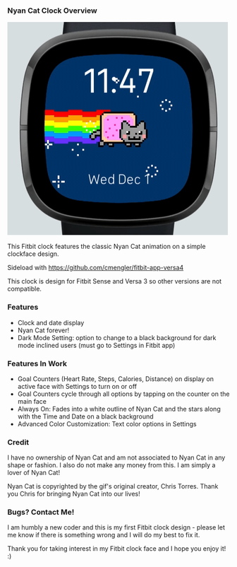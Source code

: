 ### Nyan Cat Clock Overview

![me](NyanCat-Clock.gif)

This Fitbit clock features the classic Nyan Cat animation on a simple clockface design.

Sideload with https://github.com/cmengler/fitbit-app-versa4

This clock is design for Fitbit Sense and Versa 3 so other versions are not compatible. 

### Features 

- Clock and date display
- Nyan Cat forever!
- Dark Mode Setting: option to change to a black background for dark mode inclined users (must go to Settings in Fitbit app)
### Features In Work

- Goal Counters (Heart Rate, Steps, Calories, Distance) on display on active face with Settings to turn on or off
- Goal Counters cycle through all options by tapping on the counter on the main face
- Always On: Fades into a white outline of Nyan Cat and the stars along with the Time and Date on a black background
- Advanced Color Customization: Text color options in Settings

### Credit

I have no ownership of Nyan Cat and am not associated to Nyan Cat in any shape or fashion. I also do not make any money from this. I am simply a lover of Nyan Cat!

Nyan Cat is copyrighted by the gif's original creator, Chris Torres. Thank you Chris for bringing Nyan Cat into our lives! 

### Bugs? Contact Me!

I am humbly a new coder and this is my first Fitbit clock design - please let me know if there is something wrong and I will do my best to fix it. 

Thank you for taking interest in my Fitbit clock face and I hope you enjoy it! :)

